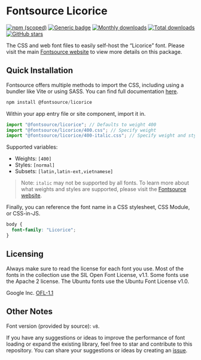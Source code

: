 # Fontsource Licorice

[![npm (scoped)](https://img.shields.io/npm/v/@fontsource/licorice?color=brightgreen)](https://www.npmjs.com/package/@fontsource/licorice) [![Generic badge](https://img.shields.io/badge/fontsource-passing-brightgreen)](https://github.com/fontsource/fontsource) [![Monthly downloads](https://badgen.net/npm/dm/@fontsource/licorice)](https://github.com/fontsource/fontsource) [![Total downloads](https://badgen.net/npm/dt/@fontsource/licorice)](https://github.com/fontsource/fontsource) [![GitHub stars](https://img.shields.io/github/stars/fontsource/fontsource.svg?style=social&label=Star)](https://github.com/fontsource/fontsource/stargazers)

The CSS and web font files to easily self-host the “Licorice” font. Please visit the main [Fontsource website](https://fontsource.org/fonts/licorice) to view more details on this package.

## Quick Installation

Fontsource offers multiple methods to import the CSS, including using a bundler like Vite or using SASS. You can find full documentation [here](https://fontsource.org/docs/getting-started/introduction).

```javascript
npm install @fontsource/licorice
```

Within your app entry file or site component, import it in.

```javascript
import "@fontsource/licorice"; // Defaults to weight 400
import "@fontsource/licorice/400.css"; // Specify weight
import "@fontsource/licorice/400-italic.css"; // Specify weight and style
```

Supported variables:
- Weights: `[400]`
- Styles: `[normal]`
- Subsets: `[latin,latin-ext,vietnamese]`

> Note: `italic` may not be supported by all fonts. To learn more about what weights and styles are supported, please visit the [Fontsource website](https://fontsource.org/fonts/licorice).

Finally, you can reference the font name in a CSS stylesheet, CSS Module, or CSS-in-JS.

```css
body {
  font-family: "Licorice";
}
```

## Licensing
Always make sure to read the license for each font you use. Most of the fonts in the collection use the SIL Open Font License, v1.1. Some fonts use the Apache 2 license. The Ubuntu fonts use the Ubuntu Font License v1.0.

Google Inc.
[OFL-1.1](http://scripts.sil.org/OFL)

## Other Notes
Font version (provided by source): `v8`.

If you have any suggestions or ideas to improve the performance of font loading or expand the existing library, feel free to star and contribute to this repository. You can share your suggestions or ideas by creating an [issue](https://github.com/fontsource/fontsource/issues).